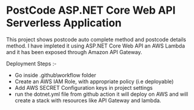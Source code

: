 # PostCode ASP.NET Core Web API Serverless Application

This project shows postcode auto complete method and postcode details method. I have impleted it using ASP.NET Core Web API an AWS Lambda and it has been exposed through Amazon API Gateway.

Deployment Steps :-

* Go inside .github\workflow folder
* Create an AWS IAM Role, with appropriate policy (i.e deployable)
* Add AWS SECRET Configuration keys in project settings
* run the dotnet.yml file from github action it will deploy on AWS and will create a stack with resources like API Gateway and lambda.
